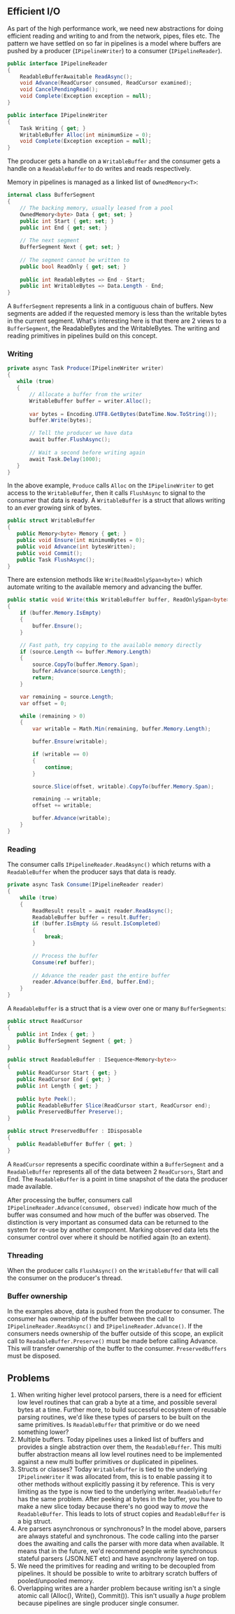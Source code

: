 ## Efficient I/O

As part of the high performance work, we need new abstractions for doing efficient reading and writing to and from the network, pipes, files etc. The pattern we have settled on
so far in pipelines is a model where buffers are pushed by a producer (`IPipelineWriter`) to a consumer (`IPipelineReader`).

```C#
public interface IPipelineReader
{
    ReadableBufferAwaitable ReadAsync();
    void Advance(ReadCursor consumed, ReadCursor examined);
    void CancelPendingRead();
    void Complete(Exception exception = null);
}
```

```C#
public interface IPipelineWriter
{
    Task Writing { get; }
    WritableBuffer Alloc(int minimumSize = 0);
    void Complete(Exception exception = null);
}
```

The producer gets a handle on a `WritableBuffer` and the consumer gets a handle on a `ReadableBuffer` to do writes and reads respectively. 

Memory in pipelines is managed as a linked list of `OwnedMemory<T>`:

```C#
internal class BufferSegment
{
    // The backing memory, usually leased from a pool
    OwnedMemory<byte> Data { get; set; }
    public int Start { get; set; }
    public int End { get; set; }
    
    // The next segment
    BufferSegment Next { get; set; }
    
    // The segment cannot be written to
    public bool ReadOnly { get; set; }
    
    public int ReadableBytes => End - Start;
    public int WritableBytes => Data.Length - End;
}
```

A `BufferSegment` represents a link in a contiguous chain of buffers. New segments are added if the requested memory is less than the writable bytes in the current segment. What's interesting here is that there are 2 views to a `BufferSegment`, the ReadableBytes and the WritableBytes. The writing and reading primitives in pipelines build on this concept.

### Writing

```C#
private async Task Produce(IPipelineWriter writer)
{
   while (true)
   {
       // Allocate a buffer from the writer
       WritableBuffer buffer = writer.Alloc();
       
       var bytes = Encoding.UTF8.GetBytes(DateTime.Now.ToString());
       buffer.Write(bytes);

       // Tell the producer we have data
       await buffer.FlushAsync();
       
       // Wait a second before writing again
       await Task.Delay(1000);
   }
}
```

In the above example, `Produce` calls `Alloc` on the `IPipelineWriter` to get access to the `WritableBuffer`, then it calls `FlushAsync` to signal to the consumer that data is ready. A `WritableBuffer` is a struct that allows writing to an *ever* growing sink of bytes.

```C#
public struct WritableBuffer
{
   public Memory<byte> Memory { get; }
   public void Ensure(int minimumBytes = 0);
   public void Advance(int bytesWritten);
   public void Commit();
   public Task FlushAsync();
}
```

There are extension methods like `Write(ReadOnlySpan<byte>)` which automate writing to the available memory and advancing the buffer.

```C#
public static void Write(this WritableBuffer buffer, ReadOnlySpan<byte> source)
{
    if (buffer.Memory.IsEmpty)
    {
        buffer.Ensure();
    }

    // Fast path, try copying to the available memory directly
    if (source.Length <= buffer.Memory.Length)
    {
        source.CopyTo(buffer.Memory.Span);
        buffer.Advance(source.Length);
        return;
    }

    var remaining = source.Length;
    var offset = 0;

    while (remaining > 0)
    {
        var writable = Math.Min(remaining, buffer.Memory.Length);

        buffer.Ensure(writable);

        if (writable == 0)
        {
            continue;
        }

        source.Slice(offset, writable).CopyTo(buffer.Memory.Span);

        remaining -= writable;
        offset += writable;

        buffer.Advance(writable);
    }
}
```

### Reading

The consumer calls `IPipelineReader.ReadAsync()` which returns with a `ReadableBuffer` when the producer says that data is ready. 

```C#
private async Task Consume(IPipelineReader reader)
{
    while (true)
    {
        ReadResult result = await reader.ReadAsync();
        ReadableBuffer buffer = result.Buffer;
        if (buffer.IsEmpty && result.IsCompleted)
        {
            break;
        }

        // Process the buffer
        Consume(ref buffer);
        
        // Advance the reader past the entire buffer
        reader.Advance(buffer.End, buffer.End);
    }
}
```

A `ReadableBuffer` is a struct that is a view over one or many `BufferSegments`:

```C#
public struct ReadCursor
{
   public int Index { get; }
   public BufferSegment Segment { get; }
}

public struct ReadableBuffer : ISequence<Memory<byte>>
{
   public ReadCursor Start { get; }
   public ReadCursor End { get; }
   public int Length { get; }
   
   public byte Peek();
   public ReadableBuffer Slice(ReadCursor start, ReadCursor end);
   public PreservedBuffer Preserve();
}

public struct PreservedBuffer : IDisposable
{
   public ReadableBuffer Buffer { get; }
}
```

A `ReadCursor` represents a specific coordinate within a `BufferSegment` and a `ReadableBuffer` represents all of the data between 2 `ReadCursors`, Start and End. The `ReadableBuffer` is a point in time snapshot of the data the producer made available. 

After processing the buffer, consumers call `IPipelineReader.Advance(consumed, observed)` indicate how much of the buffer was consumed and how much of the buffer was observed. The distinction is very important as consumed data can be returned to the system for re-use by another component. Marking observed data lets the consumer control over where it should be notified again (to an extent). 

### Threading

When the producer calls `FlushAsync()` on the `WritableBuffer` that will call the consumer on the producer's thread.

### Buffer ownership

In the examples above, data is pushed from the producer to consumer. The consumer has ownership of the buffer between the call to `IPipelineReader.ReadAsync()` and `IPipelineReader.Advance()`. If the consumers needs ownership of the buffer outside of this scope, an explicit call to `ReadableBuffer.Preserve()` must be made before calling Advance. This will transfer ownership of the buffer to the consumer. `PreservedBuffers` must be disposed.

## Problems
1. When writing higher level protocol parsers, there is a need for efficient low level routines that can grab a byte at a time, and possible several bytes at a time. Further more, to build successful ecosystem of reusable parsing routines, we'd like these types of parsers to be built on the same primitives. Is `ReadableBuffer` that primitive or do we need something lower? 
2. Multiple buffers. Today pipelines uses a linked list of buffers and provides a single abstraction over them, the `ReadableBuffer`. This multi buffer abstraction means all low level routines need to be implemented against a new multi buffer primitives or duplicated in pipelines.
3. Structs or classes? Today `WritableBuffer` is tied to the underlying `IPipelineWriter` it was allocated from, this is to enable passing it to other methods without explicitly passing it by reference. This is very limiting as the type is now tied to the underlying writer. `ReadableBuffer` has the same problem. After peeking at bytes in the buffer, you have to make a new slice today because there's no good way to *move* the `ReadableBuffer`. This leads to lots of struct copies and `ReadableBuffer` is a big struct.
4. Are parsers asynchronous or synchronous? In the model above, parsers are always stateful and synchronous. The code calling into the parser does the awaiting and calls the parser with more data when available. It means that in the future, we'd recommend people write synchronous stateful parsers (JSON.NET etc) and have asynchrony layered on top.
5. We need the primitives for reading and writing to be decoupled from pipelines. It should be possible to write to arbitrary scratch buffers of pooled/unpooled memory.
6. Overlapping writes are a harder problem because writing isn't a single atomic call (Alloc(), Write(), Commit()). This isn't usually a *huge* problem because pipelines are single producer single consumer.
